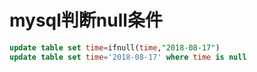 # mysql判断null条件

```sql
update table set time=ifnull(time,"2018-08-17")
update table set time='2018-08-17' where time is null
```
